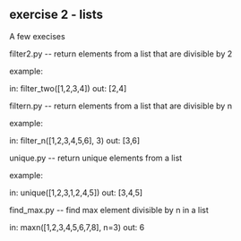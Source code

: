 exercise 2 - lists
--------------------

A few execises

filter2.py -- return elements from a list that are divisible by 2

example:

in: filter_two([1,2,3,4])
out: [2,4]

filtern.py -- return elements from a list that are divisible by n

example:

in: filter_n([1,2,3,4,5,6], 3)
out: [3,6]

unique.py -- return unique elements from a list

example:

in: unique([1,2,3,1,2,4,5])
out: [3,4,5]

find_max.py -- find max element divisible by n in a list

in: maxn([1,2,3,4,5,6,7,8], n=3)
out: 6
